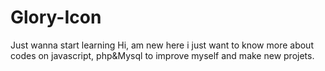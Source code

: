 # Glory-Icon
Just wanna start learning 
Hi, am new here i just want to know more about codes on javascript, php&Mysql to improve myself and make new projets.

